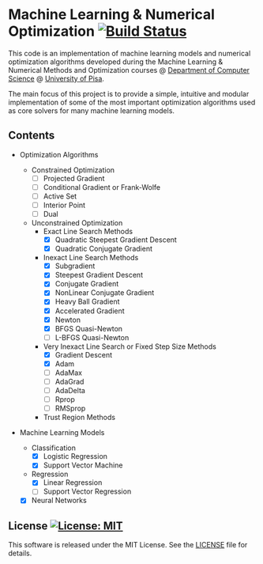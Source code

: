 # Machine Learning & Numerical Optimization [![Build Status](https://travis-ci.org/dmeoli/MachineLearningNumericalOptimization.svg?branch=master)](https://travis-ci.org/dmeoli/MachineLearningNumericalOptimization)

This code is an implementation of machine learning models and numerical optimization algorithms developed during the 
Machine Learning & Numerical Methods and Optimization courses @ [Department of Computer Science](https://www.di.unipi.it/en/) 
@ [University of Pisa](https://www.unipi.it/index.php/english).

The main focus of this project is to provide a simple, intuitive and modular implementation of some of the most 
important optimization algorithms used as core solvers for many machine learning models.

## Contents
- Optimization Algorithms
    - Constrained Optimization
        - [ ] Projected Gradient
        - [ ] Conditional Gradient or Frank-Wolfe
        - [ ] Active Set
        - [ ] Interior Point
        - [ ] Dual
    - Unconstrained Optimization
        - Exact Line Search Methods
            - [x] Quadratic Steepest Gradient Descent
            - [x] Quadratic Conjugate Gradient
        - Inexact Line Search Methods
            - [x] Subgradient
            - [x] Steepest Gradient Descent
            - [x] Conjugate Gradient
            - [x] NonLinear Conjugate Gradient
            - [x] Heavy Ball Gradient
            - [x] Accelerated Gradient
            - [x] Newton
            - [x] BFGS Quasi-Newton
            - [ ] L-BFGS Quasi-Newton
        - Very Inexact Line Search or Fixed Step Size Methods
            - [x] Gradient Descent
            - [x] Adam
            - [ ] AdaMax
            - [ ] AdaGrad
            - [ ] AdaDelta
            - [ ] Rprop
            - [ ] RMSprop
        - Trust Region Methods
            
            
- Machine Learning Models
    - Classification
        - [x] Logistic Regression
        - [x] Support Vector Machine
    - Regression
        - [x] Linear Regression
        - [ ] Support Vector Regression
    - [x] Neural Networks

## License [![License: MIT](https://img.shields.io/badge/License-MIT-yellow.svg)](https://opensource.org/licenses/MIT)

This software is released under the MIT License. See the [LICENSE](LICENSE) file for details.
